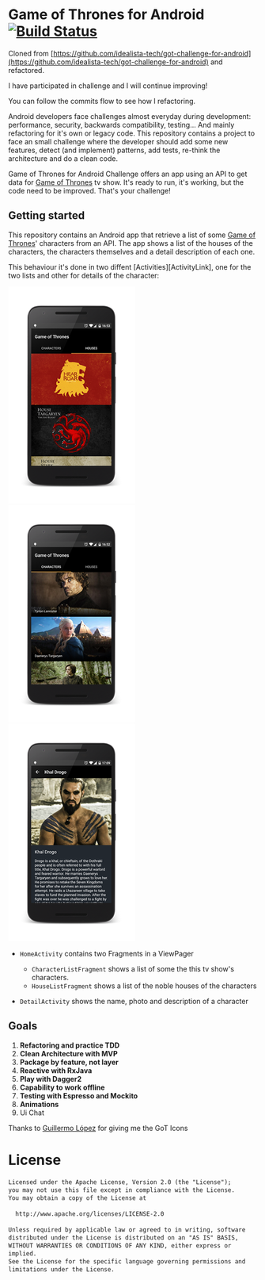 # Game of Thrones for Android [![Build Status](https://travis-ci.org/tonilopezmr/Game-of-Thrones.svg?branch=master)](https://travis-ci.org/tonilopezmr/Game-of-Thrones)


Cloned from [https://github.com/idealista-tech/got-challenge-for-android](https://github.com/idealista-tech/got-challenge-for-android) and refactored.

I have participated in challenge and I will continue improving!

You can follow the commits flow to see how I refactoring.

Android developers face challenges almost everyday during development: performance, security, backwards compatibility, testing... And mainly refactoring for it's own or legacy code.
This repository contains a project to face an small challenge where the developer should add some new features, detect (and implement) patterns, add tests, re-think the architecture and do a clean code.

Game of Thrones for Android Challenge offers an app using an API to get data for [Game of Thrones][GameOfThronesLink] tv show. It's ready to run, it's working, but the code need to be improved. That's your challenge!

## Getting started

This repository contains an Android app that retrieve a list of some [Game of Thrones][GameOfThronesLink]' characters from an API. The app shows a list of the houses of the characters, the characters themselves and a detail description of each one.

This behaviour it's done in two diffent [Activities][ActivityLink], one for the two lists and other for details of the character:

![ScreenshotListCharacters][ScreenshotListCharacters]![ScreenshotListHouses][ScreenshotListHouses]![ScreenshotDetail][ScreenshotDetail]
* ``HomeActivity`` contains two Fragments in a ViewPager
  * `CharacterListFragment` shows a list of some the this tv show's characters.
  * `HouseListFragment` shows a list of the noble houses of the characters

* ``DetailActivity`` shows the name, photo and description of a character

## Goals

1. **Refactoring and practice TDD**
2. **Clean Architecture with MVP**
3. **Package by feature, not layer**
4. **Reactive with RxJava**
5. **Play with Dagger2**
6. **Capability to work offline**
7. **Testing with Espresso and Mockito**
8. **Animations**
9. Ui Chat 

Thanks to [Guillermo López][0] for giving me the GoT Icons

# License

```
Licensed under the Apache License, Version 2.0 (the "License");
you may not use this file except in compliance with the License.
You may obtain a copy of the License at

  http://www.apache.org/licenses/LICENSE-2.0

Unless required by applicable law or agreed to in writing, software
distributed under the License is distributed on an "AS IS" BASIS,
WITHOUT WARRANTIES OR CONDITIONS OF ANY KIND, either express or implied.
See the License for the specific language governing permissions and
limitations under the License.
```

[ScreenshotListCharacters]: ./art/ScreenshotListCharacters.png
[ScreenshotListHouses]: ./art/ScreenshotListHouses.png
[ScreenshotDetail]: ./art/ScreenshotDetail.png
[GameOfThronesLink]: http://www.imdb.com/title/tt0944947/
[0]: https://github.com/lopermo